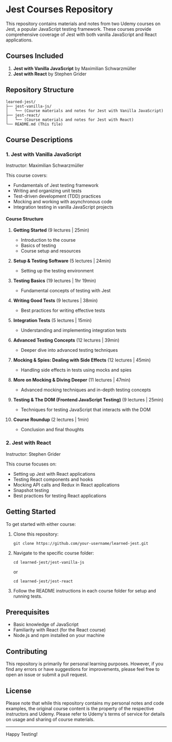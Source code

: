 # Jest Courses Repository

This repository contains materials and notes from two Udemy courses on Jest, a popular JavaScript testing framework. These courses provide comprehensive coverage of Jest with both vanilla JavaScript and React applications.

## Courses Included

1. **Jest with Vanilla JavaScript** by Maximilian Schwarzmüller
2. **Jest with React** by Stephen Grider

## Repository Structure

```
learned-jest/
├── jest-vanilla-js/
│   └── (Course materials and notes for Jest with Vanilla JavaScript)
├── jest-react/
│   └── (Course materials and notes for Jest with React)
└── README.md (This file)
```

## Course Descriptions

### 1. Jest with Vanilla JavaScript

Instructor: Maximilian Schwarzmüller

This course covers:
- Fundamentals of Jest testing framework
- Writing and organizing unit tests
- Test-driven development (TDD) practices
- Mocking and working with asynchronous code
- Integration testing in vanilla JavaScript projects

#### Course Structure

1. **Getting Started** (9 lectures | 25min)
   - Introduction to the course
   - Basics of testing
   - Course setup and resources

2. **Setup & Testing Software** (5 lectures | 24min)
   - Setting up the testing environment

3. **Testing Basics** (19 lectures | 1hr 19min)
   - Fundamental concepts of testing with Jest

4. **Writing Good Tests** (9 lectures | 38min)
   - Best practices for writing effective tests

5. **Integration Tests** (5 lectures | 15min)
   - Understanding and implementing integration tests

6. **Advanced Testing Concepts** (12 lectures | 39min)
   - Deeper dive into advanced testing techniques

7. **Mocking & Spies: Dealing with Side Effects** (12 lectures | 45min)
   - Handling side effects in tests using mocks and spies

8. **More on Mocking & Diving Deeper** (11 lectures | 47min)
   - Advanced mocking techniques and in-depth testing concepts

9. **Testing & The DOM (Frontend JavaScript Testing)** (9 lectures | 25min)
   - Techniques for testing JavaScript that interacts with the DOM

10. **Course Roundup** (2 lectures | 1min)
    - Conclusion and final thoughts

### 2. Jest with React

Instructor: Stephen Grider

This course focuses on:
- Setting up Jest with React applications
- Testing React components and hooks
- Mocking API calls and Redux in React applications
- Snapshot testing
- Best practices for testing React applications

## Getting Started

To get started with either course:

1. Clone this repository:
   ```
   git clone https://github.com/your-username/learned-jest.git
   ```
2. Navigate to the specific course folder:
   ```
   cd learned-jest/jest-vanilla-js
   ```
   or
   ```
   cd learned-jest/jest-react
   ```
3. Follow the README instructions in each course folder for setup and running tests.

## Prerequisites

- Basic knowledge of JavaScript
- Familiarity with React (for the React course)
- Node.js and npm installed on your machine

## Contributing

This repository is primarily for personal learning purposes. However, if you find any errors or have suggestions for improvements, please feel free to open an issue or submit a pull request.

## License

Please note that while this repository contains my personal notes and code examples, the original course content is the property of the respective instructors and Udemy. Please refer to Udemy's terms of service for details on usage and sharing of course materials.

---

Happy Testing!